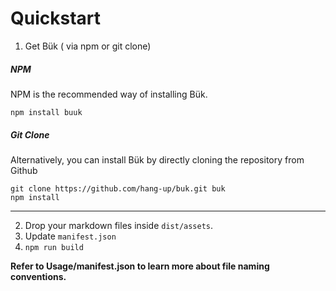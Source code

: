 # Quickstart

1) Get Bük ( via npm or git clone)
##### NPM
NPM is the recommended way of installing Bük.

```
npm install buuk
```

##### Git Clone
Alternatively, you can install Bük by directly cloning the repository from Github

```
git clone https://github.com/hang-up/buk.git buk
npm install
```
---

2) Drop your markdown files inside `dist/assets`.
3) Update `manifest.json`
4) `npm run build`

**Refer to Usage/manifest.json to learn more about file naming conventions.**